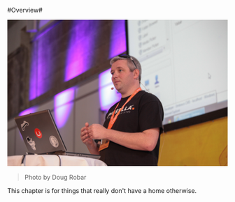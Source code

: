 #Overview#

![7371138442_630c24b8b1_o.jpg](assets/7371138442_630c24b8b1_o.jpg)
>Photo by Doug Robar

This chapter is for things that really don't have a home otherwise.